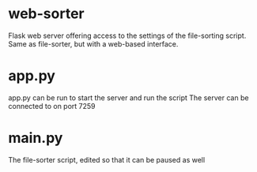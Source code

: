 # web-sorter

Flask web server offering access to the settings of the file-sorting script.
Same as file-sorter, but with a web-based interface.

# app.py
app.py can be run to start the server and run the script
The server can be connected to on port 7259

# main.py
The file-sorter script, edited so that it can be paused as well

